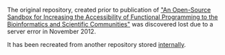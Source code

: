 The original repository, created prior to publication of
["An Open-Source Sandbox for Increasing the Accessibility of Functional Programming to the 
Bioinformatics and Scientific Communities"](http://ieeexplore.ieee.org/stamp/stamp.jsp?tp=&arnumber=6209130) 
was discovered lost due to a server error in November 2012.

It has been recreated from another repository stored [internally](http://www.connjur.com).  
